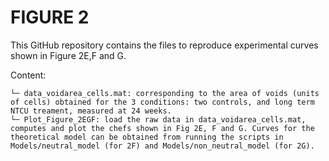 # FIGURE 2

This GitHub repository contains the files to reproduce experimental curves shown in Figure 2E,F and G.

Content:
```
└─ data_voidarea_cells.mat: corresponding to the area of voids (units of cells) obtained for the 3 conditions: two controls, and long term NTCU treament, measured at 24 weeks.
└─ Plot_Figure_2EGF: load the raw data in data_voidarea_cells.mat, computes and plot the chefs shown in Fig 2E, F and G. Curves for the theoretical model can be obtained from running the scripts in Models/neutral_model (for 2F) and Models/non_neutral_model (for 2G).

